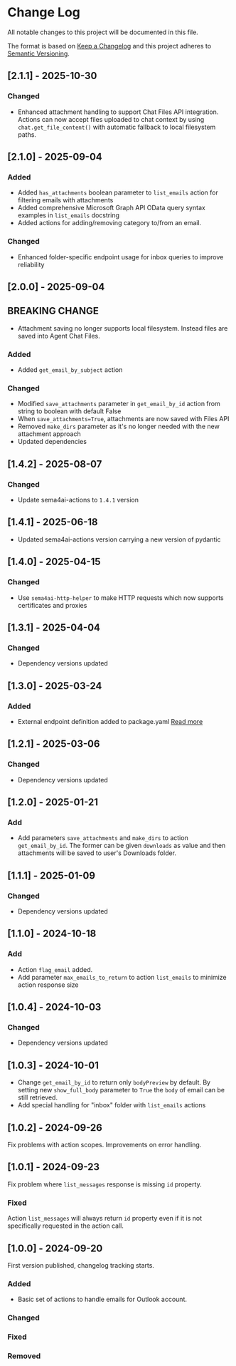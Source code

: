# Change Log

All notable changes to this project will be documented in this file.

The format is based on [Keep a Changelog](http://keepachangelog.com/)
and this project adheres to [Semantic Versioning](http://semver.org/).

## [2.1.1] - 2025-10-30

### Changed

- Enhanced attachment handling to support Chat Files API integration. Actions can now accept files uploaded to chat context by using `chat.get_file_content()` with automatic fallback to local filesystem paths.

## [2.1.0] - 2025-09-04

### Added

- Added `has_attachments` boolean parameter to `list_emails` action for filtering emails with attachments
- Added comprehensive Microsoft Graph API OData query syntax examples in `list_emails` docstring
- Added actions for adding/removing category to/from an email.

### Changed

- Enhanced folder-specific endpoint usage for inbox queries to improve reliability

## [2.0.0] - 2025-09-04

## BREAKING CHANGE

- Attachment saving no longer supports local filesystem. Instead files are saved into Agent Chat Files.

### Added

- Added `get_email_by_subject` action

### Changed

- Modified `save_attachments` parameter in `get_email_by_id` action from string to boolean with default False
- When `save_attachments=True`, attachments are now saved with Files API
- Removed `make_dirs` parameter as it's no longer needed with the new attachment approach
- Updated dependencies

## [1.4.2] - 2025-08-07

### Changed

- Update sema4ai-actions to `1.4.1` version

## [1.4.1] - 2025-06-18

- Updated sema4ai-actions version carrying a new version of pydantic

## [1.4.0] - 2025-04-15

### Changed

- Use `sema4ai-http-helper` to make HTTP requests which now supports certificates and proxies

## [1.3.1] - 2025-04-04

### Changed

- Dependency versions updated

## [1.3.0] - 2025-03-24

### Added

- External endpoint definition added to package.yaml [Read more](https://sema4.ai/docs/team-edition/marketplace/snowflake-admin#managing-external-access)

## [1.2.1] - 2025-03-06

### Changed

- Dependency versions updated

## [1.2.0] - 2025-01-21

### Add

- Add parameters `save_attachments` and `make_dirs` to action `get_email_by_id`.
  The former can be given `downloads` as value and then attachments will be saved
  to user's Downloads folder.

## [1.1.1] - 2025-01-09

### Changed

- Dependency versions updated

## [1.1.0] - 2024-10-18

### Add

- Action `flag_email` added.
- Add parameter `max_emails_to_return` to action `list_emails` to minimize action response size

## [1.0.4] - 2024-10-03

### Changed

- Dependency versions updated

## [1.0.3] - 2024-10-01

- Change `get_email_by_id` to return only `bodyPreview` by default.
  By setting new `show_full_body` parameter to `True` the `body` of email can be
  still retrieved.
- Add special handling for "inbox" folder with `list_emails` actions

## [1.0.2] - 2024-09-26

Fix problems with action scopes. Improvements on error handling.

## [1.0.1] - 2024-09-23

Fix problem where `list_messages` response is missing `id` property.

### Fixed

Action `list_messages` will always return `id` property even if it
is not specifically requested in the action call.

## [1.0.0] - 2024-09-20

First version published, changelog tracking starts.

### Added

- Basic set of actions to handle emails for Outlook account.

### Changed

### Fixed

### Removed
